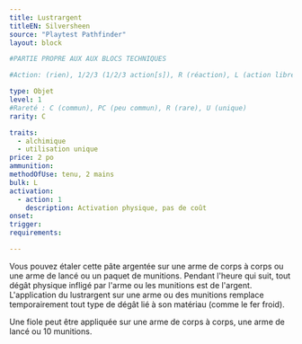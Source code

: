 ```yaml
---
title: Lustrargent
titleEN: Silversheen
source: "Playtest Pathfinder"
layout: block

#PARTIE PROPRE AUX AUX BLOCS TECHNIQUES

#Action: (rien), 1/2/3 (1/2/3 action[s]), R (réaction), L (action libre)

type: Objet
level: 1
#Rareté : C (commun), PC (peu commun), R (rare), U (unique)
rarity: C

traits:
  - alchimique
  - utilisation unique
price: 2 po
ammunition:
methodOfUse: tenu, 2 mains
bulk: L
activation: 
  - action: 1
    description: Activation physique, pas de coût
onset: 
trigger:
requirements:

---
```


Vous pouvez étaler cette pâte argentée sur une arme de corps à corps ou une arme de lancé ou un paquet de munitions. Pendant l'heure qui suit, tout dégât physique infligé par l'arme ou les munitions est de l'argent. L'application du lustrargent sur une arme ou des munitions remplace temporairement tout type de dégât lié à son matériau (comme le fer froid). 

Une fiole peut être appliquée sur une arme de corps à corps, une arme de lancé ou 10 munitions.
